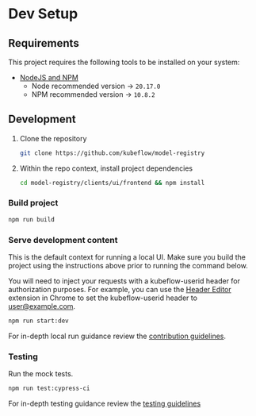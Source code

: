 # Dev Setup

## Requirements

This project requires the following tools to be installed on your system:

- [NodeJS and NPM](https://nodejs.org/)
  - Node recommended version -> `20.17.0`
  - NPM recommended version -> `10.8.2`

## Development

1. Clone the repository

      ``` bash
      git clone https://github.com/kubeflow/model-registry
      ```

2. Within the repo context, install project dependencies

     ```bash
     cd model-registry/clients/ui/frontend && npm install
     ```

### Build project

```bash
npm run build
```

### Serve development content

This is the default context for running a local UI.  Make sure you build the project using the instructions above prior to running the command below.

You will need to inject your requests with a kubeflow-userid header for authorization purposes. For example, you can use the [Header Editor](https://chromewebstore.google.com/detail/eningockdidmgiojffjmkdblpjocbhgh) extension in Chrome to set the kubeflow-userid header to user@example.com.

```bash
npm run start:dev
```

For in-depth local run guidance review the [contribution guidelines](../CONTRIBUTING.md).

### Testing

Run the mock tests.

  ```bash
  npm run test:cypress-ci
  ```

For in-depth testing guidance review the [testing guidelines](./testing.md)
